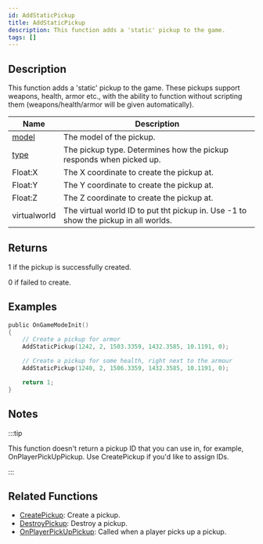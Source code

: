 ```yaml
---
id: AddStaticPickup
title: AddStaticPickup
description: This function adds a 'static' pickup to the game.
tags: []
---
```


## Description

This function adds a 'static' pickup to the game. These pickups support weapons, health, armor etc., with the ability to function without scripting them (weapons/health/armor will be given automatically).

| Name                                             | Description                                                                         |
| ------------------------------------------------ | ----------------------------------------------------------------------------------- |
| [model](../../scripting/resources/pickupids.md)  | The model of the pickup.                                                            |
| [type](../../scripting/resources/pickuptypes.md) | The pickup type. Determines how the pickup responds when picked up.                 |
| Float:X                                          | The X coordinate to create the pickup at.                                           |
| Float:Y                                          | The Y coordinate to create the pickup at.                                           |
| Float:Z                                          | The Z coordinate to create the pickup at.                                           |
| virtualworld                                     | The virtual world ID to put tht pickup in. Use -1 to show the pickup in all worlds. |

## Returns

1 if the pickup is successfully created.

0 if failed to create.

## Examples

```c
public OnGameModeInit()
{
    // Create a pickup for armor
    AddStaticPickup(1242, 2, 1503.3359, 1432.3585, 10.1191, 0);

    // Create a pickup for some health, right next to the armour
    AddStaticPickup(1240, 2, 1506.3359, 1432.3585, 10.1191, 0);

    return 1;
}
```

## Notes

:::tip

This function doesn't return a pickup ID that you can use in, for example, OnPlayerPickUpPickup. Use CreatePickup if you'd like to assign IDs.

:::

## Related Functions

- [CreatePickup](../../scripting/functions/CreatePickup.md): Create a pickup.
- [DestroyPickup](../../scripting/functions/DestroyPickup.md): Destroy a pickup.
- [OnPlayerPickUpPickup](../../scripting/callbacks/OnPlayerPickUpPickup.md): Called when a player picks up a pickup.
